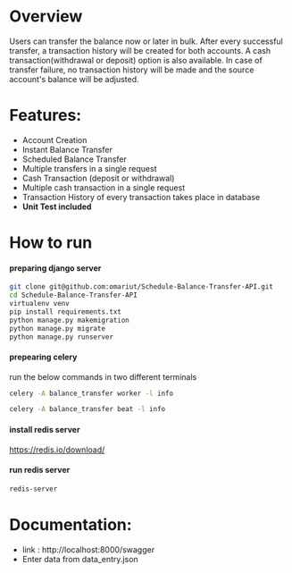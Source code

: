 # Overview
Users can transfer the balance now or later in bulk. After every successful transfer, a transaction history will be created for both accounts. A cash transaction(withdrawal or deposit) option is also available. In case of transfer failure, no transaction history will be made and the source account's balance will be adjusted.


# Features:
- Account Creation
- Instant Balance Transfer
- Scheduled Balance Transfer
- Multiple transfers in a single request
- Cash Transaction (deposit or withdrawal)
- Multiple cash transaction in a single request
- Transaction History of every transaction takes place in database
- **Unit Test included**

# How to run

#### preparing django server
```sh
git clone git@github.com:omariut/Schedule-Balance-Transfer-API.git
cd Schedule-Balance-Transfer-API
virtualenv venv
pip install requirements.txt
python manage.py makemigration
python manage.py migrate
python manage.py runserver
```

#### prepearing celery
run the below commands in two different terminals
```sh
celery -A balance_transfer worker -l info
```
```sh
celery -A balance_transfer beat -l info
```
#### install redis server
https://redis.io/download/


#### run redis server
```sh
redis-server
```
# Documentation:
- link : http://localhost:8000/swagger
- Enter data from data_entry.json

